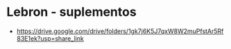 # Lebron - suplementos

- https://drive.google.com/drive/folders/1gk7j6K5J7qxW8W2muPfstAr5Rf83E1ek?usp=share_link